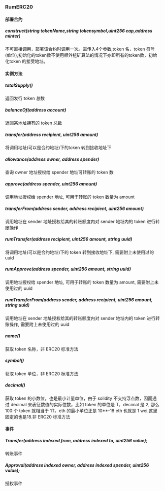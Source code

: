 
### RumERC20


#### 部署合约

##### construct(string tokenName,string tokensymbol,uint256 cap,address minter)
不可直接调用，部署该合约时调用一次。需传入4个参数,token 名，token 符号(单位),初始化的token数不使用额外挖矿算法的情况下亦即所有的token数，初始化token 的接受地址。

#### 实例方法

##### totalSupply()
返回发行 token 总数

##### balanceOf(address account)
返回某地址拥有的 token 总数

##### transfer(address recipient, uint256 amount)
将调用地址(可以是合约地址)下的token 转到接收地址下

##### allowance(address owner, address spender)
查询 owner 地址授权给 spender 地址可转账的 token 数

##### approve(address spender, uint256 amount)
调用地址授权给 spender 地址, 可用于转账的 token 数量为 amount

##### transferFrom(address sender, address recipient, uint256 amount)
调用地址在 sender 地址授权给其的转账额度内对 sender 地址内的 token 进行转账操作

##### rumTransfer(address recipient, uint256 amount, string uuid)
将调用地址(可以是合约地址)下的 token 转到接收地址下, 需要附上未使用过的 uuid

##### rumApprove(address spender, uint256 amount, string uuid)
调用地址授权给 spender 地址, 可用于转账的 token 数量为 amount, 需要附上未使用过的 uuid

##### rumTransferFrom(address sender, address recipient, uint256 amount, string uuid)
调用地址在 sender 地址授权给其的转账额度内对 sender 地址内的 token 进行转账操作, 需要附上未使用过的 uuid

##### name()
获取 token 名称，非 ERC20 标准方法

##### symbol()
获取 token 单位，非 ERC20 标准方法

##### decimal()
获取 token 的小数位，也是最小计量单位，由于 solidity 不支持浮点数，因而通过 decimal 来表征数值的实际位数，比如 token 的单位是 T，decimal 是 2, 那么 100 个 token 就相当于 1T。eth 的最小单位正是 10**-18 eth 也就是 1 wei,这里固定的也是18.非 ERC20 标准方法

#### 事件

##### Transfer(address indexed from, address indexed to, uint256 value);
转账事件

##### Approval(address indexed owner, address indexed spender, uint256 value);
授权事件

